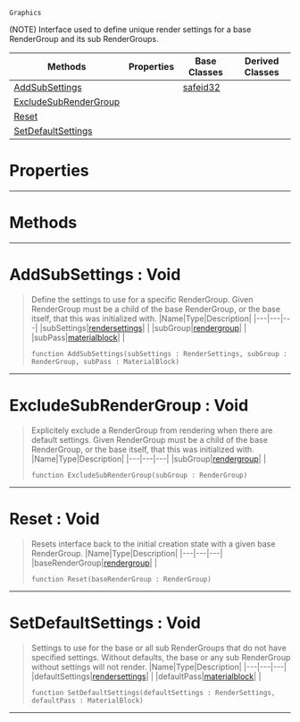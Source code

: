  `Graphics`

(NOTE) Interface used to define unique render settings for a base RenderGroup and its sub RenderGroups.

|Methods|Properties|Base Classes|Derived Classes|
|---|---|---|---|
|[ AddSubSettings](https://github.com/PlasmaEngine/PlasmaDocs/blob/master/code_reference/class_reference/subrendergrouppass.markdown#addsubsettings-void)| |[safeid32](https://github.com/PlasmaEngine/PlasmaDocs/blob/master/code_reference/class_reference/safeid32.markdown)| |
|[ ExcludeSubRenderGroup](https://github.com/PlasmaEngine/PlasmaDocs/blob/master/code_reference/class_reference/subrendergrouppass.markdown#excludesubrendergroup-vo)| | | |
|[ Reset](https://github.com/PlasmaEngine/PlasmaDocs/blob/master/code_reference/class_reference/subrendergrouppass.markdown#reset-void)| | | |
|[ SetDefaultSettings](https://github.com/PlasmaEngine/PlasmaDocs/blob/master/code_reference/class_reference/subrendergrouppass.markdown#setdefaultsettings-void)| | | |


 #  Properties


---  
 #  Methods


---  
 #  AddSubSettings : Void

> Define the settings to use for a specific RenderGroup. Given RenderGroup must be a child of the base RenderGroup, or the base itself, that this was initialized with.
> |Name|Type|Description|
> |---|---|---|
> |subSettings|[rendersettings](https://github.com/PlasmaEngine/PlasmaDocs/blob/master/code_reference/class_reference/rendersettings.markdown)| |
> |subGroup|[rendergroup](https://github.com/PlasmaEngine/PlasmaDocs/blob/master/code_reference/class_reference/rendergroup.markdown)| |
> |subPass|[materialblock](https://github.com/PlasmaEngine/PlasmaDocs/blob/master/code_reference/class_reference/materialblock.markdown)| |
> ``` lang=cpp, name=Lightning
> function AddSubSettings(subSettings : RenderSettings, subGroup : RenderGroup, subPass : MaterialBlock)
> ``` 


---  
 #  ExcludeSubRenderGroup : Void

> Explicitely exclude a RenderGroup from rendering when there are default settings. Given RenderGroup must be a child of the base RenderGroup, or the base itself, that this was initialized with.
> |Name|Type|Description|
> |---|---|---|
> |subGroup|[rendergroup](https://github.com/PlasmaEngine/PlasmaDocs/blob/master/code_reference/class_reference/rendergroup.markdown)| |
> ``` lang=cpp, name=Lightning
> function ExcludeSubRenderGroup(subGroup : RenderGroup)
> ``` 


---  
 #  Reset : Void

> Resets interface back to the initial creation state with a given base RenderGroup.
> |Name|Type|Description|
> |---|---|---|
> |baseRenderGroup|[rendergroup](https://github.com/PlasmaEngine/PlasmaDocs/blob/master/code_reference/class_reference/rendergroup.markdown)| |
> ``` lang=cpp, name=Lightning
> function Reset(baseRenderGroup : RenderGroup)
> ``` 


---  
 #  SetDefaultSettings : Void

> Settings to use for the base or all sub RenderGroups that do not have specified settings. Without defaults, the base or any sub RenderGroup without settings will not render.
> |Name|Type|Description|
> |---|---|---|
> |defaultSettings|[rendersettings](https://github.com/PlasmaEngine/PlasmaDocs/blob/master/code_reference/class_reference/rendersettings.markdown)| |
> |defaultPass|[materialblock](https://github.com/PlasmaEngine/PlasmaDocs/blob/master/code_reference/class_reference/materialblock.markdown)| |
> ``` lang=cpp, name=Lightning
> function SetDefaultSettings(defaultSettings : RenderSettings, defaultPass : MaterialBlock)
> ``` 


---  
 

 